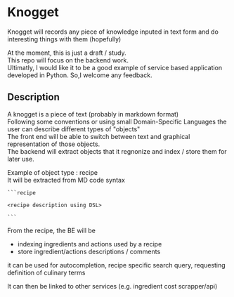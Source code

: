 # Knogget

Knogget will records any piece of knowledge inputed in text form and do interesting things with them (hopefully)

At the moment, this is just a draft / study.  
This repo will focus on the backend work.  
Ultimatly, I would like it to be a good example of service based application developed in Python. So,I welcome any feedback.


## Description
A knogget is a piece of text (probably in markdown format)  
Following some conventions or using small Domain-Specific Languages the user can describe different types of "objects"  
The front end will be able to switch between text and graphical representation of those objects.  
The backend will extract objects that it regnonize and index / store them for later use.

Example of object type : recipe  
It will be extracted from MD code syntax
````
```recipe

<recipe description using DSL>

```
````


From the recipe, the BE will be
* indexing ingredients and actions used by a recipe
* store ingredient/actions descriptions / comments

it can be used for autocompletion, recipe specific search query, requesting definition of culinary terms

It can then be linked to other services (e.g. ingredient cost scrapper/api)

